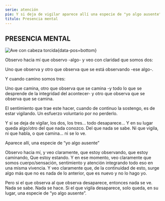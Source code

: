 ```yaml
---
serie: atención
pie: Y si deja de vigilar aparece allí una especie de "yo algo ausente"
titulo: Presencia mental
---
```


## PRESENCIA MENTAL

![Ave con cabeza torcida](/foto/11056588_10206321866587002_3340416466814343724_o.webp){data-pos=bottom}

Observo hacia mí que observo -algo- y veo con claridad que somos dos:

Uno que observa y otro que observa que se está observando -ese algo-.

Y cuando camino somos tres:

Uno que camina, otro que observa que se camina -y todo lo que se desprende de la integridad del acontecer- y otro que observa que se observa que se camina.

El sentimiento que trae este hacer, cuando de continuo la sostengo, es de estar vigilando. Un esfuerzo voluntario por no perderlo.

Y si se deja de vigilar, los dos, los tres… todo desaparece…
Y  en su lugar queda algo/otro del que nada conozco.
Del que nada se sabe.
Ni que vigila, ni que habla, o que camina…
ni se lo ve.

Aparece allí, una especie de “yo algo ausente”

Observo hacia mí,
y veo claramente,
que estoy observando,
que estoy caminando,
Que estoy estando.
Y en ese momento,
veo claramente que somos cuerpo/sensación, sentimiento y atención integrando
todo eso en una misma vivencia.
Y veo claramente que, de la continuidad de esto, surge algo más que no es nada de lo anterior, que es nuevo y no lo hago yo.

Pero si el que observa  al que observa desaparece, entonces nada se ve.
Nada se sabe.
Nada se hace.
Si el que vigila desaparece, solo queda, en su lugar,  una especie de “yo algo ausente”.
